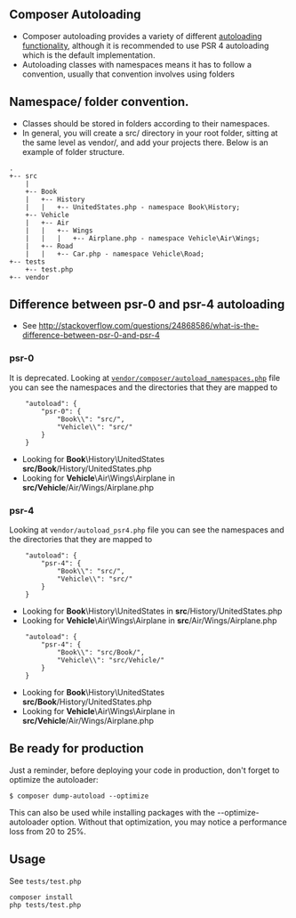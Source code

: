 ## Composer Autoloading
- Composer autoloading provides a variety of different [autoloading functionality](https://getcomposer.org/doc/04-schema.md#autoload), although it is recommended to use PSR 4 autoloading which is the default implementation.
- Autoloading classes with namespaces means it has to follow a convention, usually that convention involves using folders

## Namespace/ folder convention.
- Classes should be stored in folders according to their namespaces.
- In general, you will create a src/ directory in your root folder, sitting at the same level as vendor/, and add your projects there. Below is an example of folder structure.
```
.
+-- src
    |
    +-- Book 
    |   +-- History
    |   |   +-- UnitedStates.php - namespace Book\History;
    +-- Vehicle
    |   +-- Air
    |   |   +-- Wings
    |   |   |   +-- Airplane.php - namespace Vehicle\Air\Wings;
    |   +-- Road
    |   |   +-- Car.php - namespace Vehicle\Road;
+-- tests
    +-- test.php
+-- vendor
```
## Difference between psr-0 and psr-4 autoloading
- See http://stackoverflow.com/questions/24868586/what-is-the-difference-between-psr-0-and-psr-4


### psr-0
It is deprecated. Looking at [```vendor/composer/autoload_namespaces.php```](https://jtreminio.com/2012/10/composer-namespaces-in-5-minutes/#the-autoload_namespaces.php-file) file you can see the namespaces and the directories that they are mapped to
```
    "autoload": {
        "psr-0": {
            "Book\\": "src/",
            "Vehicle\\": "src/"
        }
    }    
```

- Looking for **Book**\History\UnitedStates **src/Book**/History/UnitedStates.php
- Looking for **Vehicle**\Air\Wings\Airplane in **src/Vehicle**/Air/Wings/Airplane.php

### psr-4
Looking at ```vendor/autoload_psr4.php``` file you can see the namespaces and the directories that they are mapped to
```
    "autoload": {
        "psr-4": {
            "Book\\": "src/",
            "Vehicle\\": "src/"
        }
    }    
```
- Looking for **Book**\History\UnitedStates in **src**/History/UnitedStates.php
- Looking for **Vehicle**\Air\Wings\Airplane in **src**/Air/Wings/Airplane.php

```
    "autoload": {
        "psr-4": {
            "Book\\": "src/Book/",
            "Vehicle\\": "src/Vehicle/"
        }
    }    
```
- Looking for **Book**\History\UnitedStates **src/Book**/History/UnitedStates.php
- Looking for **Vehicle**\Air\Wings\Airplane in **src/Vehicle**/Air/Wings/Airplane.php
## Be ready for production
Just a reminder, before deploying your code in production, don't forget to optimize the autoloader:
```
$ composer dump-autoload --optimize
```
This can also be used while installing packages with the --optimize-autoloader option. Without that optimization, you may notice a performance loss from 20 to 25%.
## Usage
See ```tests/test.php```
```
composer install
php tests/test.php
```